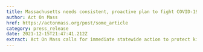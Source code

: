 ```yaml
---
title: Massachusetts needs consistent, proactive plan to fight COVID-19
author: Act On Mass
href: https://actonmass.org/post/some_article
category: press_release
date: 2021-12-15T21:47:41.212Z
extract: Act On Mass calls for immediate statewide action to protect kids & families.
---
```

